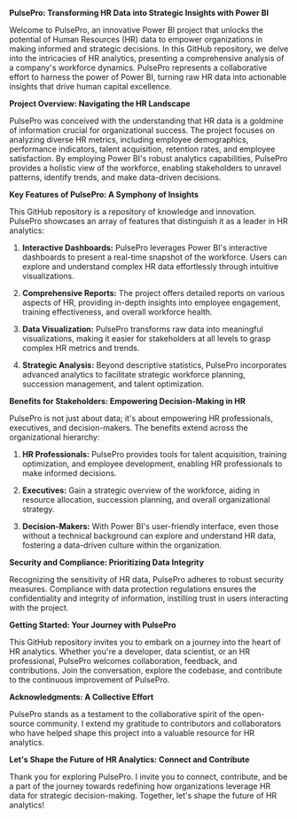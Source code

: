 **PulsePro: Transforming HR Data into Strategic Insights with Power BI**

Welcome to PulsePro, an innovative Power BI project that unlocks the potential of Human Resources (HR) data to empower organizations in making informed and strategic decisions. In this GitHub repository, we delve into the intricacies of HR analytics, presenting a comprehensive analysis of a company's workforce dynamics. PulsePro represents a collaborative effort to harness the power of Power BI, turning raw HR data into actionable insights that drive human capital excellence.

**Project Overview: Navigating the HR Landscape**

PulsePro was conceived with the understanding that HR data is a goldmine of information crucial for organizational success. The project focuses on analyzing diverse HR metrics, including employee demographics, performance indicators, talent acquisition, retention rates, and employee satisfaction. By employing Power BI's robust analytics capabilities, PulsePro provides a holistic view of the workforce, enabling stakeholders to unravel patterns, identify trends, and make data-driven decisions.

**Key Features of PulsePro: A Symphony of Insights**

This GitHub repository is a repository of knowledge and innovation. PulsePro showcases an array of features that distinguish it as a leader in HR analytics:

1. **Interactive Dashboards:** PulsePro leverages Power BI's interactive dashboards to present a real-time snapshot of the workforce. Users can explore and understand complex HR data effortlessly through intuitive visualizations.

2. **Comprehensive Reports:** The project offers detailed reports on various aspects of HR, providing in-depth insights into employee engagement, training effectiveness, and overall workforce health.

3. **Data Visualization:** PulsePro transforms raw data into meaningful visualizations, making it easier for stakeholders at all levels to grasp complex HR metrics and trends.

4. **Strategic Analysis:** Beyond descriptive statistics, PulsePro incorporates advanced analytics to facilitate strategic workforce planning, succession management, and talent optimization.

**Benefits for Stakeholders: Empowering Decision-Making in HR**

PulsePro is not just about data; it's about empowering HR professionals, executives, and decision-makers. The benefits extend across the organizational hierarchy:

1. **HR Professionals:** PulsePro provides tools for talent acquisition, training optimization, and employee development, enabling HR professionals to make informed decisions.

2. **Executives:** Gain a strategic overview of the workforce, aiding in resource allocation, succession planning, and overall organizational strategy.

3. **Decision-Makers:** With Power BI's user-friendly interface, even those without a technical background can explore and understand HR data, fostering a data-driven culture within the organization.

**Security and Compliance: Prioritizing Data Integrity**

Recognizing the sensitivity of HR data, PulsePro adheres to robust security measures. Compliance with data protection regulations ensures the confidentiality and integrity of information, instilling trust in users interacting with the project.

**Getting Started: Your Journey with PulsePro**

This GitHub repository invites you to embark on a journey into the heart of HR analytics. Whether you're a developer, data scientist, or an HR professional, PulsePro welcomes collaboration, feedback, and contributions. Join the conversation, explore the codebase, and contribute to the continuous improvement of PulsePro.

**Acknowledgments: A Collective Effort**

PulsePro stands as a testament to the collaborative spirit of the open-source community. I extend my gratitude to contributors and collaborators who have helped shape this project into a valuable resource for HR analytics.

**Let's Shape the Future of HR Analytics: Connect and Contribute**

Thank you for exploring PulsePro. I invite you to connect, contribute, and be a part of the journey towards redefining how organizations leverage HR data for strategic decision-making. Together, let's shape the future of HR analytics!
